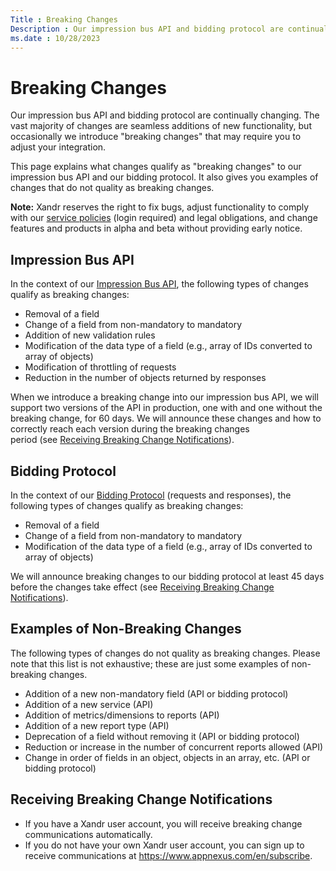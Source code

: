 ```yaml
---
Title : Breaking Changes
Description : Our impression bus API and bidding protocol are continually changing.
ms.date : 10/28/2023
---
```



# Breaking Changes



Our impression bus API and bidding protocol are continually changing.
The vast majority of changes are seamless additions of new
functionality, but occasionally we introduce "breaking changes" that may
require you to adjust your integration.

This page explains what changes qualify as "breaking changes" to our
impression bus API and our bidding protocol. It also gives you examples
of changes that do not quality as breaking changes.



<b>Note:</b> Xandr
reserves the right to fix bugs, adjust functionality to comply with our
<a href="https://wiki.xandr.com/display/policies/Home" class="xref"
target="_blank">service policies</a> (login required) and legal
obligations, and change features and products in alpha and beta without
providing early notice.





## Impression Bus API

In the context of our <a
href="impression-bus-api.md"
class="xref" target="_blank">Impression Bus API</a>, the following types
of changes qualify as breaking changes:

- Removal of a field
- Change of a field from non-mandatory to mandatory
- Addition of new validation rules
- Modification of the data type of a field (e.g., array of IDs converted
  to array of objects)
- Modification of throttling of requests
- Reduction in the number of objects returned by responses

When we introduce a breaking change into our impression bus API, we will
support two versions of the API in production, one with and one without
the breaking change, for 60 days. We will announce these changes and how
to correctly reach each version during the breaking changes
period (see <a href="breaking-changes.md#ID-00000394__receive"
class="xref">Receiving Breaking Change Notifications</a>).





## Bidding Protocol

In the context of our <a
href="bidding-protocol.md"
class="xref" target="_blank">Bidding Protocol</a> (requests and
responses), the following types of changes qualify as breaking changes:

- Removal of a field
- Change of a field from non-mandatory to mandatory
- Modification of the data type of a field (e.g., array of IDs converted
  to array of objects)

We will announce breaking changes to our bidding protocol at least 45
days before the changes take effect (see
<a href="breaking-changes.md#ID-00000394__receive"
class="xref">Receiving Breaking Change Notifications</a>). 





## Examples of Non-Breaking Changes

The following types of changes do not quality as breaking changes.
Please note that this list is not exhaustive; these are just some
examples of non-breaking changes.

- Addition of a new non-mandatory field (API or bidding protocol)
- Addition of a new service (API)
- Addition of metrics/dimensions to reports (API)
- Addition of a new report type (API)
- Deprecation of a field without removing it (API or bidding protocol)
- Reduction or increase in the number of concurrent reports allowed
  (API)
- Change in order of fields in an object, objects in an array, etc. (API
  or bidding protocol)




## Receiving Breaking Change Notifications

- If you have a Xandr user account, you will
  receive breaking change communications automatically. 
- If you do not have your own Xandr user
  account, you can sign up to receive communications
  at <a href="https://www.appnexus.com/en/subscribe" class="xref"
  target="_blank">https://www.<span
  class="ph">appnexus.com/en/subscribe</a>. 






